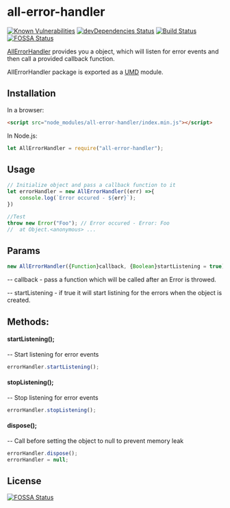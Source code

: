 # all-error-handler

[![Known Vulnerabilities](https://snyk.io/test/github/jkanchelov/all-error-handler/badge.svg)](https://snyk.io/test/github/jkanchelov/all-error-handler)
[![devDependencies Status](https://david-dm.org/jkanchelov/all-error-handler/dev-status.svg)](https://david-dm.org/jkanchelov/all-error-handler?type=dev) [![Build Status](https://travis-ci.org/jkanchelov/all-error-handler.svg?branch=master)](https://travis-ci.org/jkanchelov/all-error-handler)
[![FOSSA Status](https://app.fossa.io/api/projects/git%2Bgithub.com%2Fjkanchelov%2Fall-error-handler.svg?type=shield)](https://app.fossa.io/projects/git%2Bgithub.com%2Fjkanchelov%2Fall-error-handler?ref=badge_shield)

[АllЕrrorHandler](https://github.com/jkanchelov/all-error-handler) provides you a object, which will listen for error events and then call a provided callback function.

АllЕrrorHandler package is  exported as a [UMD](https://github.com/umdjs/umd) module.

## Installation

In a browser:
```html
<script src="node_modules/all-error-handler/index.min.js"></script>
```

In Node.js:
```js
let AllErrorHandler = require("all-error-handler");
```

## Usage
````js
// Initialize object and pass a callback function to it
let errorHandler = new AllErrorHandler((err) =>{
    console.log(`Error occured - ${err}`);
})

//Test
throw new Error("Foo"); // Error occured - Error: Foo 
//  at Object.<anonymous> ...
````

## Params
```js
new AllErrorHandler({Function}callback, {Boolean}startListening = true)
````
-- callback - pass a function which will be called after an Error is throwed.

-- startListening - if true it will start listining for the errors when the object is created. 

## Methods: 

####
#### startListening();
-- Start listening for error events 
```js
errorHandler.startListening();
````
#### stopListening();
-- Stop listening for error events
```js
errorHandler.stopListening();
````
#### dispose();
-- Call before setting the object to null to prevent memory leak 
```js
errorHandler.dispose();
errorHandler = null;
````


## License
[![FOSSA Status](https://app.fossa.io/api/projects/git%2Bgithub.com%2Fjkanchelov%2Fall-error-handler.svg?type=large)](https://app.fossa.io/projects/git%2Bgithub.com%2Fjkanchelov%2Fall-error-handler?ref=badge_large)
